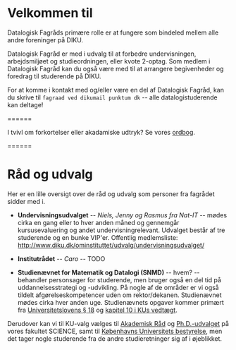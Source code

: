 Velkommen til
=============

Datalogisk Fagråds primære rolle er at fungere som bindeled mellem alle andre
foreninger på DIKU.

Datalogisk Fagråd er med i udvalg til at forbedre undervisningen, arbejdsmiljøet
og studieordningen, eller kvote 2-optag.  Som medlem i Datalogisk Fagråd kan du
også være med til at arrangere begivenheder og foredrag til studerende på DIKU.

For at komme i kontakt med og/eller være en del af Datalogisk Fagråd, kan du
skrive til `fagraad ved dikumail punktum dk` -- alle datalogistuderende kan
deltage!

======

I tvivl om forkortelser eller akadamiske udtryk?  Se vores [ordbog](ordbog.md).

======

# Råd og udvalg

Her er en lille oversigt over de råd og udvalg som personer fra fagrådet sidder
med i.

* **Undervisningsudvalget** -- *Niels, Jenny og Rasmus fra Nat-IT* -- mødes
cirka en gang eller to hver anden måned og gennemgår kursusevaluering og andet
undervisningrelevant.  Udvalget består af tre studerende og en bunke VIP'er.
Offentlig medlemsliste:
http://www.diku.dk/ominstituttet/udvalg/undervisningsudvalget/

* **Institutrådet** -- *Caro* -- TODO

* **Studienævnet for Matematik og Datalogi (SNMD)** -- hvem? -- behandler
personsager for studerende, men bruger også en del tid på uddannelsesstrategi og
-udvikling.  På nogle af de områder er vi også tildelt afgørelseskompetencer
uden om rektor/dekanen.  Studienævnet mødes cirka hver anden uge.  Studienævnets
opgaver kommer primært fra
[Universitetslovens § 18](https://www.retsinformation.dk/Forms/R0710.aspx?id=164209#P18)
og [kapitel 10 i KUs vedtægt](http://bestyrelse.ku.dk/vedtaegt/).

Derudover kan vi til KU-valg vælges til
[Akademisk Råd](http://www.science.ku.dk/fakultetet/organisation/raad-udvalg-og-naevn/akademisk-raad/)
og
[Ph.D.-udvalget](http://www.science.ku.dk/english/research/phd/contacts/studyboard/)
på vores fakultet SCIENCE, samt til
[Københavns Universitets bestyrelse](http://bestyrelse.ku.dk/), men det tager
nogle studerende fra de andre studieretninger sig af i øjeblikket.
